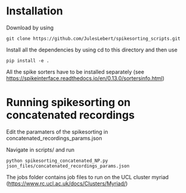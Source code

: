 # Installation

Download by using

`git clone https://github.com/JulesLebert/spikesorting_scripts.git`

Install all the dependencies by using cd to this directory and then use

`pip install -e .`

All the spike sorters have to be installed separately (see https://spikeinterface.readthedocs.io/en/0.13.0/sortersinfo.html)

# Running spikesorting on concatenated recordings

Edit the paramaters of the spikesorting in concatenated_recordings_params.json

Navigate in scripts/ and run

`python spikesorting_concatenated_NP.py json_files/concatenated_recordings_params.json`

The jobs folder contains job files to run on the UCL cluster myriad (https://www.rc.ucl.ac.uk/docs/Clusters/Myriad/)
